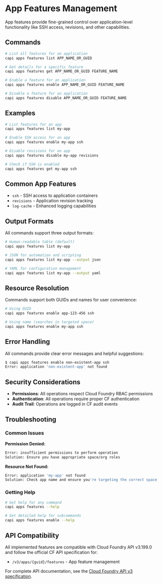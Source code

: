# App Features Management

App features provide fine-grained control over application-level functionality like SSH access, revisions, and other capabilities.

## Commands

```bash
# List all features for an application
capi apps features list APP_NAME_OR_GUID

# Get details for a specific feature
capi apps features get APP_NAME_OR_GUID FEATURE_NAME

# Enable a feature for an application
capi apps features enable APP_NAME_OR_GUID FEATURE_NAME

# Disable a feature for an application  
capi apps features disable APP_NAME_OR_GUID FEATURE_NAME
```

## Examples

```bash
# List features for an app
capi apps features list my-app

# Enable SSH access for an app
capi apps features enable my-app ssh

# Disable revisions for an app
capi apps features disable my-app revisions

# Check if SSH is enabled
capi apps features get my-app ssh
```

## Common App Features

- `ssh` - SSH access to application containers
- `revisions` - Application revision tracking
- `log-cache` - Enhanced logging capabilities

## Output Formats

All commands support three output formats:

```bash
# Human-readable table (default)
capi apps features list my-app

# JSON for automation and scripting
capi apps features list my-app --output json

# YAML for configuration management
capi apps features list my-app --output yaml
```

## Resource Resolution

Commands support both GUIDs and names for user convenience:

```bash
# Using GUID
capi apps features enable app-123-456 ssh

# Using name (searches in targeted space)
capi apps features enable my-app ssh
```

## Error Handling

All commands provide clear error messages and helpful suggestions:

```bash
$ capi apps features enable non-existent-app ssh
Error: application 'non-existent-app' not found
```

## Security Considerations

- **Permissions**: All operations respect Cloud Foundry RBAC permissions
- **Authentication**: All operations require proper CF authentication
- **Audit Trail**: Operations are logged in CF audit events

## Troubleshooting

### Common Issues

**Permission Denied:**
```bash
Error: insufficient permissions to perform operation
Solution: Ensure you have appropriate space/org roles
```

**Resource Not Found:**
```bash  
Error: application 'my-app' not found
Solution: Check app name and ensure you're targeting the correct space
```

### Getting Help

```bash
# Get help for any command
capi apps features --help  

# Get detailed help for subcommands
capi apps features enable --help
```

## API Compatibility

All implemented features are compatible with Cloud Foundry API v3.199.0 and follow the official CF API specification for:

- `/v3/apps/{guid}/features` - App feature management

For complete API documentation, see the [Cloud Foundry API v3 specification](https://v3-apidocs.cloudfoundry.org/).